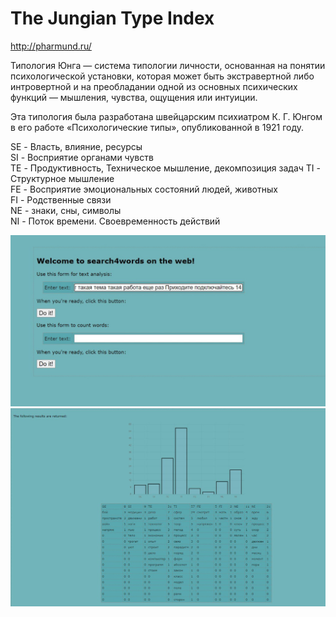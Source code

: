 # The Jungian Type Index

http://pharmund.ru/

Типология Юнга — система типологии личности, основанная на понятии психологической установки, которая может быть
экстравертной либо интровертной и на преобладании одной из основных психических функций — мышления, чувства, ощущения
или интуиции.

Эта типология была разработана швейцарским психиатром К. Г. Юнгом в его работе «Психологические типы»,
опубликованной в 1921 году.

SE - Власть, влияние, ресурсы  
SI - Восприятие органами чувств  
TE - Продуктивность, Техническое мышление, декомпозиция задач 
TI - Структурное мышление  
FE - Восприятие эмоциональных состояний людей, животных  
FI - Родственные связи  
NE - знаки, сны, символы  
NI - Поток времени. Своевременность действий  

![](https://github.com/pharmund/The_Jungian_Type_Index/blob/main/images/eb41585a-7026-48ba-a0f3-bbab001b220a.jpeg)
![](https://github.com/pharmund/The_Jungian_Type_Index/blob/main/images/a64c9de0-10b9-4e5e-8cb4-c35e7f5ecf73.jpeg)
